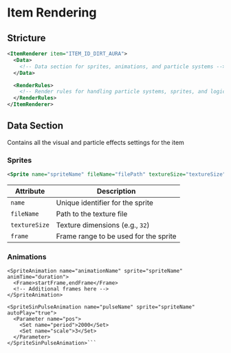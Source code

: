 # Item Rendering

## Stricture

```xml
<ItemRenderer item="ITEM_ID_DIRT_AURA">
  <Data>
    <!-- Data section for sprites, animations, and particle systems -->
  </Data>

  <RenderRules>
    <!-- Render rules for handling particle systems, sprites, and logic -->
  </RenderRules>
</ItemRenderer>
```

## Data Section

Contains all the visual and particle effects settings for the item

### Sprites

```xml
<Sprite name="spriteName" fileName="filePath" textureSize="textureSize" frame="startFrame,endFrame"/>
```

| Attribute       | Description                                |
|-----------------|--------------------------------------------|
| `name`          | Unique identifier for the sprite           |
| `fileName`      | Path to the texture file                   |
| `textureSize`   | Texture dimensions (e.g., `32`)            |
| `frame`         | Frame range to be used for the sprite      |

### Animations

```
<SpriteAnimation name="animationName" sprite="spriteName" animTime="duration">
  <Frame>startFrame,endFrame</Frame>
  <!-- Additional frames here -->
</SpriteAnimation>

<SpriteSinPulseAnimation name="pulseName" sprite="spriteName" autoPlay="true">
  <Parameter name="pos">
    <Set name="period">2000</Set>
    <Set name="scale">3</Set>
  </Parameter>
</SpriteSinPulseAnimation>```